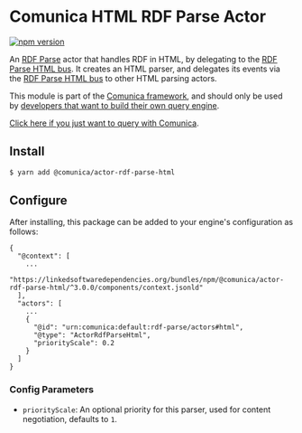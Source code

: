 # Comunica HTML RDF Parse Actor

[![npm version](https://badge.fury.io/js/%40comunica%2Factor-rdf-parse-html.svg)](https://www.npmjs.com/package/@comunica/actor-rdf-parse-html)

An [RDF Parse](https://github.com/comunica/comunica/tree/master/packages/bus-rdf-parse) actor that handles RDF in HTML,
by delegating to the [RDF Parse HTML bus](https://github.com/comunica/comunica/tree/master/packages/bus-rdf-parse-html).
It creates an HTML parser, and delegates its events via the [RDF Parse HTML bus](https://github.com/comunica/comunica/tree/master/packages/bus-rdf-parse-html) to other HTML parsing actors.

This module is part of the [Comunica framework](https://github.com/comunica/comunica),
and should only be used by [developers that want to build their own query engine](https://comunica.dev/docs/modify/).

[Click here if you just want to query with Comunica](https://comunica.dev/docs/query/).

## Install

```bash
$ yarn add @comunica/actor-rdf-parse-html
```

## Configure

After installing, this package can be added to your engine's configuration as follows:
```text
{
  "@context": [
    ...
    "https://linkedsoftwaredependencies.org/bundles/npm/@comunica/actor-rdf-parse-html/^3.0.0/components/context.jsonld"  
  ],
  "actors": [
    ...
    {
      "@id": "urn:comunica:default:rdf-parse/actors#html",
      "@type": "ActorRdfParseHtml",
      "priorityScale": 0.2
    }
  ]
}
```

### Config Parameters

* `priorityScale`: An optional priority for this parser, used for content negotiation, defaults to `1`.
